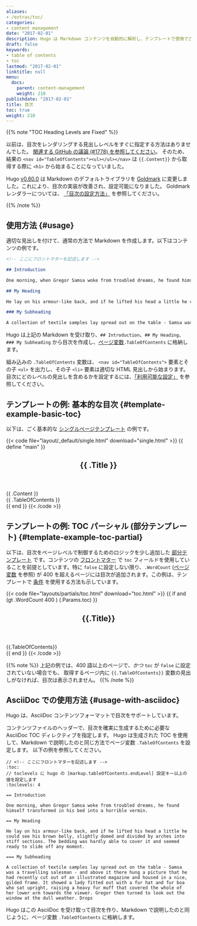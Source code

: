 ```yaml
---
aliases:
- /extras/toc/
categories:
- content management
date: "2017-02-01"
description: Hugo は Markdown コンテンツを自動的に解析し、テンプレートで使用できる目次を作成できます。
draft: false
keywords:
- table of contents
- toc
lastmod: "2017-02-01"
linktitle: null
menu:
  docs:
    parent: content-management
    weight: 210
publishdate: "2017-02-01"
title: 目次
toc: true
weight: 210
---
```


{{% note "TOC Heading Levels are Fixed" %}}

以前は、目次をレンダリングする見出しレベルをすぐに指定する方法はありませんでした。
[関連する GitHub の議論 (#1778) を参照してください](https://github.com/gohugoio/hugo/issues/1778)。 
そのため、結果の `<nav id="TableOfContents"><ul></ul></nav>` は `{{.Content}}` から取得する際に `<h1>` から始まることになっていました。

Hugo [v0.60.0](https://github.com/gohugoio/hugo/releases/tag/v0.60.0) は Markdown のデフォルトライブラリを [Goldmark](https://github.com/yuin/goldmark/) に変更しました。これにより、目次の実装が改善され、設定可能になりました。 Goldmark レンダラーについては、 [「目次の設定方法」](/getting-started/configuration-markup/#table-of-contents) を参照してください。

{{% /note %}}

## 使用方法 {#usage}

適切な見出しを付けて、通常の方法で Markdown を作成します。以下はコンテンツの例です。

```md
<!-- ここにフロントマターを記述します -->

## Introduction

One morning, when Gregor Samsa woke from troubled dreams, he found himself transformed in his bed into a horrible vermin.

## My Heading

He lay on his armour-like back, and if he lifted his head a little he could see his brown belly, slightly domed and divided by arches into stiff sections. The bedding was hardly able to cover it and seemed ready to slide off any moment.

### My Subheading

A collection of textile samples lay spread out on the table - Samsa was a travelling salesman - and above it there hung a picture that he had recently cut out of an illustrated magazine and housed in a nice, gilded frame. It showed a lady fitted out with a fur hat and fur boa who sat upright, raising a heavy fur muff that covered the whole of her lower arm towards the viewer. Gregor then turned to look out the window at the dull weather. Drops
```

Hugo は上記の Markdown を受け取り、`## Introduction`、`## My Heading`、`### My Subheading` から目次を作成し、[ページ変数][pagevars]`.TableOfContents` に格納します。

組み込みの `.TableOfContents` 変数は、 `<nav id="TableOfContents">` 要素とその子 `<ul>` を出力し、その子 `<li>` 要素は適切な HTML 見出しから始まります。 目次にどのレベルの見出しを含めるかを設定するには、[「利用可能な設定」](/getting-started/configuration-markup/#table-of-contents) を参照してください。

## テンプレートの例: 基本的な目次 {#template-example-basic-toc}

以下は、ごく基本的な [シングルページテンプレート][single page template] の例です。

{{< code file="layout/_default/single.html" download="single.html" >}}
{{ define "main" }}
<main>
    <article>
    <header>
        <h1>{{ .Title }}</h1>
    </header>
        {{ .Content }}
    </article>
    <aside>
        {{ .TableOfContents }}
    </aside>
</main>
{{ end }}
{{< /code >}}

## テンプレートの例: TOC パーシャル (部分テンプレート) {#template-example-toc-partial}

以下は、目次をページレベルで制御するためのロジックを少し追加した [部分テンプレート][partials] です。コンテンツの [フロントマター][front matter] で `toc` フィールドを使用していることを前提としています。特に `false` に設定しない限り、`.WordCount` ([ページ変数][pagevars] を参照) が 400 を超えるページには目次が追加されます。この例は、テンプレートで [条件][conditionals] を使用する方法も示しています。

{{< code file="layouts/partials/toc.html" download="toc.html" >}}
{{ if and (gt .WordCount 400 ) (.Params.toc) }}
<aside>
    <header>
    <h2>{{.Title}}</h2>
    </header>
    {{.TableOfContents}}
</aside>
{{ end }}
{{< /code >}}

{{% note %}}
上記の例では、400 語以上のページで、*かつ* `toc` が `false` に設定されていない場合でも、 取得するページ内に `{{.TableOfContents}}` 変数の見出しがなければ、目次は表示されません。
{{% /note %}}

## AsciiDoc での使用方法 {#usage-with-asciidoc}

Hugo は、AsciiDoc コンテンツフォーマットで目次をサポートしています。

コンテンツファイルのヘッダーで、目次を確実に生成するために必要な AsciiDoc TOC ディレクティブを指定します。 Hugo は生成された TOC を使用して、Markdown で説明したのと同じ方法でページ変数 `.TableOfContents` を設定します。 以下の例を参照してください。

```asciidoc
// <!-- ここにフロントマターを記述します -->
:toc:
// toclevels に hugo の [markup.tableOfContents.endLevel] 設定キー以上の値を設定します
:toclevels: 4

== Introduction

One morning, when Gregor Samsa woke from troubled dreams, he found himself transformed in his bed into a horrible vermin.

== My Heading

He lay on his armour-like back, and if he lifted his head a little he could see his brown belly, slightly domed and divided by arches into stiff sections. The bedding was hardly able to cover it and seemed ready to slide off any moment.

=== My Subheading

A collection of textile samples lay spread out on the table - Samsa was a travelling salesman - and above it there hung a picture that he had recently cut out of an illustrated magazine and housed in a nice, gilded frame. It showed a lady fitted out with a fur hat and fur boa who sat upright, raising a heavy fur muff that covered the whole of her lower arm towards the viewer. Gregor then turned to look out the window at the dull weather. Drops
```
Hugo はこの AsciiDoc を受け取って目次を作り、Markdown で説明したのと同じように、ページ変数 `.TableOfContents` に格納します。

[conditionals]: /templates/introduction/#conditionals
[front matter]: /content-management/front-matter/
[pagevars]: /variables/page/
[partials]: /templates/partials/
[single page template]: /templates/single-page-templates/

